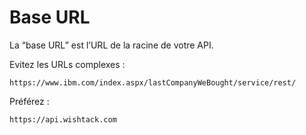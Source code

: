 # Base URL

La “base URL” est l’URL de la racine de votre API.

Evitez les URLs complexes :

```http
https://www.ibm.com/index.aspx/lastCompanyWeBought/service/rest/
```

Préférez :

```http
https://api.wishtack.com
```



